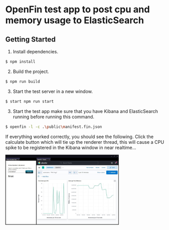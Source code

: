 # OpenFin test app to post cpu and memory usage to ElasticSearch


## Getting Started

1. Install dependencies.

```bash
$ npm install
```

2. Build the project.

```bash
$ npm run build
```

3. Start the test server in a new window.

```bash
$ start npm run start
```

3. Start the test app make sure that you have Kibana and ElasticSearch running before running this command.

```bash
$ openfin -l -c .\public\manifest.fin.json
```

If everything worked correctly, you should see the following. Click the calculate button which will tie up the renderer thread, this will cause a CPU spike to be registered in the Kibana window in near realtime... 

<img src="./readme-images/Example.jpg" width="70%" alt="OpenFin Container Example Application -- Adding your application the Content Discovery Service Via API" />

